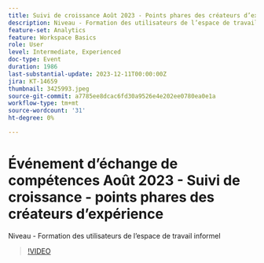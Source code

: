 ```yaml
---
title: Suivi de croissance Août 2023 - Points phares des créateurs d’expérience
description: Niveau - Formation des utilisateurs de l’espace de travail informel
feature-set: Analytics
feature: Workspace Basics
role: User
level: Intermediate, Experienced
doc-type: Event
duration: 1986
last-substantial-update: 2023-12-11T00:00:00Z
jira: KT-14659
thumbnail: 3425993.jpeg
source-git-commit: a7785ee8dcac6fd30a9526e4e202ee0780ea0e1a
workflow-type: tm+mt
source-wordcount: '31'
ht-degree: 0%

---
```



# Événement d’échange de compétences Août 2023 - Suivi de croissance - points phares des créateurs d’expérience

Niveau - Formation des utilisateurs de l’espace de travail informel

>[!VIDEO](https://video.tv.adobe.com/v/3425993/?learn=on)
